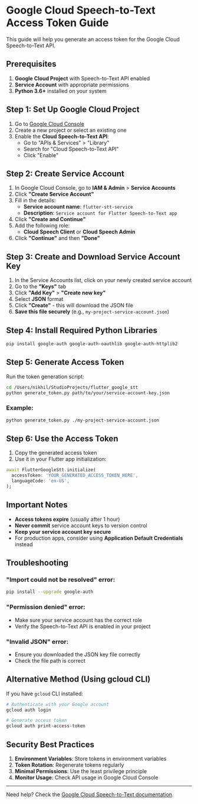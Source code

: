 # Google Cloud Speech-to-Text Access Token Guide

This guide will help you generate an access token for the Google Cloud Speech-to-Text API.

## Prerequisites

1. **Google Cloud Project** with Speech-to-Text API enabled
2. **Service Account** with appropriate permissions
3. **Python 3.6+** installed on your system

## Step 1: Set Up Google Cloud Project

1. Go to [Google Cloud Console](https://console.cloud.google.com/)
2. Create a new project or select an existing one
3. Enable the **Cloud Speech-to-Text API**:
   - Go to "APIs & Services" > "Library"
   - Search for "Cloud Speech-to-Text API"
   - Click "Enable"

## Step 2: Create Service Account

1. In Google Cloud Console, go to **IAM & Admin** > **Service Accounts**
2. Click **"Create Service Account"**
3. Fill in the details:
   - **Service account name**: `flutter-stt-service`
   - **Description**: `Service account for Flutter Speech-to-Text app`
4. Click **"Create and Continue"**
5. Add the following role:
   - **Cloud Speech Client** or **Cloud Speech Admin**
6. Click **"Continue"** and then **"Done"**

## Step 3: Create and Download Service Account Key

1. In the Service Accounts list, click on your newly created service account
2. Go to the **"Keys"** tab
3. Click **"Add Key"** > **"Create new key"**
4. Select **JSON** format
5. Click **"Create"** - this will download the JSON file
6. **Save this file securely** (e.g., `my-project-service-account.json`)

## Step 4: Install Required Python Libraries

```bash
pip install google-auth google-auth-oauthlib google-auth-httplib2
```

## Step 5: Generate Access Token

Run the token generation script:

```bash
cd /Users/nikhil/StudioProjects/flutter_google_stt
python generate_token.py path/to/your/service-account-key.json
```

### Example:
```bash
python generate_token.py ./my-project-service-account.json
```

## Step 6: Use the Access Token

1. Copy the generated access token
2. Use it in your Flutter app initialization:

```dart
await FlutterGoogleStt.initialize(
  accessToken: 'YOUR_GENERATED_ACCESS_TOKEN_HERE',
  languageCode: 'en-US',
);
```

## Important Notes

- **Access tokens expire** (usually after 1 hour)
- **Never commit** service account keys to version control
- **Keep your service account key secure**
- For production apps, consider using **Application Default Credentials** instead

## Troubleshooting

### "Import could not be resolved" error:
```bash
pip install --upgrade google-auth
```

### "Permission denied" error:
- Make sure your service account has the correct role
- Verify the Speech-to-Text API is enabled in your project

### "Invalid JSON" error:
- Ensure you downloaded the JSON key file correctly
- Check the file path is correct

## Alternative Method (Using gcloud CLI)

If you have `gcloud` CLI installed:

```bash
# Authenticate with your Google account
gcloud auth login

# Generate access token
gcloud auth print-access-token
```

## Security Best Practices

1. **Environment Variables**: Store tokens in environment variables
2. **Token Rotation**: Regenerate tokens regularly
3. **Minimal Permissions**: Use the least privilege principle
4. **Monitor Usage**: Check API usage in Google Cloud Console

---

Need help? Check the [Google Cloud Speech-to-Text documentation](https://cloud.google.com/speech-to-text/docs/quickstart-client-libraries).
